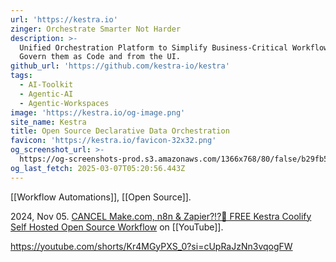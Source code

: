 ```yaml
---
url: 'https://kestra.io'
zinger: Orchestrate Smarter Not Harder
description: >-
  Unified Orchestration Platform to Simplify Business-Critical Workflows and
  Govern them as Code and from the UI.
github_url: 'https://github.com/kestra-io/kestra'
tags:
  - AI-Toolkit
  - Agentic-AI
  - Agentic-Workspaces
image: 'https://kestra.io/og-image.png'
site_name: Kestra
title: Open Source Declarative Data Orchestration
favicon: 'https://kestra.io/favicon-32x32.png'
og_screenshot_url: >-
  https://og-screenshots-prod.s3.amazonaws.com/1366x768/80/false/b29fb5bc4c42e59de38bc74d3b9b7e54be426e689b7cf8bd5af39645c07e1b7b.jpeg
og_last_fetch: 2025-03-07T05:20:56.443Z
---
```

[[Workflow Automations]], [[Open Source]].

2024, Nov 05. [CANCEL Make.com, n8n & Zapier?!?🤖 FREE Kestra Coolify Self Hosted Open Source Workflow](https://youtu.be/z3EZ_UEBGNc?si=5LCivJV2VaMUyuXh) on [[YouTube]].

https://youtube.com/shorts/Kr4MGyPXS_0?si=cUpRaJzNn3vqogFW
